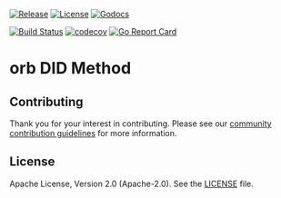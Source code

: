 [![Release](https://img.shields.io/github/release/trustbloc/orb.svg?style=flat-square)](https://github.com/trustbloc/orb/releases/latest)
[![License](https://img.shields.io/badge/License-Apache%202.0-blue.svg)](https://raw.githubusercontent.com/trustbloc/orb/main/LICENSE)
[![Godocs](https://img.shields.io/badge/godoc-reference-blue.svg)](https://godoc.org/github.com/trustbloc/orb)

[![Build Status](https://dev.azure.com/trustbloc/edge/_apis/build/status/trustbloc.orb?branchName=main)](https://dev.azure.com/trustbloc/orb/_build/latest?definitionId=27&branchName=main)
[![codecov](https://codecov.io/gh/trustbloc/orb/branch/main/graph/badge.svg)](https://codecov.io/gh/trustbloc/orb)
[![Go Report Card](https://goreportcard.com/badge/github.com/trustbloc/orb)](https://goreportcard.com/report/github.com/trustbloc/orb)
# orb DID Method

## Contributing

Thank you for your interest in contributing. Please see our [community contribution guidelines](https://github.com/trustbloc/community/blob/master/CONTRIBUTING.md) for more information.

## License

Apache License, Version 2.0 (Apache-2.0). See the [LICENSE](LICENSE) file.
